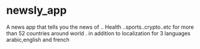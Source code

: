 # newsly_app

A news app that tells you the news of ..
Health ..sports..crypto..etc
for more than 52 countries around world .
in addition to localization for 3 languages arabic,english and french
